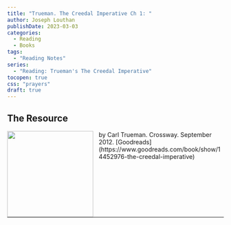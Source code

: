 ```yaml
---
title: "Trueman. The Creedal Imperative Ch 1: "
author: Joseph Louthan
publishDate: 2023-03-03
categories:
  - Reading
  - Books
tags:
  - "Reading Notes"
series:
  - "Reading: Trueman's The Creedal Imperative"
tocopen: true
css: "prayers"
draft: true
---
```


## The Resource

<p style="clear:both;">

<img src="https://theologic.us/images/resources/book-trueman-creedal-imperative.jpg" align="left" width="200" style="padding-right: 10px" />  
by Carl Trueman.  
Crossway. September 2012.  
[Goodreads](https://www.goodreads.com/book/show/14452976-the-creedal-imperative)

<p style="clear:both;">

---
